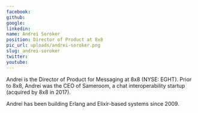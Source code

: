 ```yaml
---
facebook: 
github: 
google: 
linkedin: 
name: Andrei Soroker
position: Director of Product at 8x8
pic_url: uploads/andrei-soroker.png
slug: andrei-soroker
twitter: 
youtube: 
---
```

Andrei is the Director of Product for Messaging at 8x8 (NYSE: EGHT). Prior to 8x8, Andrei was the CEO of Sameroom, a chat interoperability startup (acquired by 8x8 in 2017). 

Andrei has been building Erlang and Elixir-based systems since 2009.
